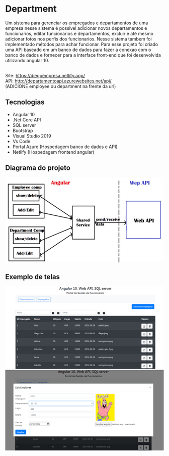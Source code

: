 # Department
Um sistema para gerenciar os empregados e departamentos de uma empresa nesse sistema é possivel adicionar novos departamentos e funcionarios, editar funcionarios e departamentos, excluir e até mesmo adicionar fotos nos perfis dos funcionarios. Nesse sistema tambem foi implementado métodos para achar funcionar. Para esse projeto foi criado uma API baseado em um banco de dados para fazer a conexao com o banco de dados e fornecer para a interface front-end que foi desenvolvida utilizando angular 10.

<br> Site: https://diegoempresa.netlify.app/
<br> API: http://departamentoapi.azurewebsites.net/api/   <br>(ADICIONE employee ou department na frente da url)

## Tecnologias
- Angular 10
- .Net Core API
- SQL server
- Bootstrap
- Visual Studio 2019
- Vs Code
- Portal Azure (Hospedagem banco de dados e API)
- Netlify (Hospedagem frontend angular)

## Diagrama do projeto
![](https://github.com/DiegoLins10/Department/blob/master/bd/Projeto.png)

## Exemplo de telas
![](https://github.com/DiegoLins10/Department/blob/master/crud.png)
![](https://github.com/DiegoLins10/Department/blob/master/tela.png)
